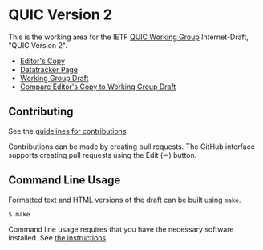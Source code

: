 # QUIC Version 2

This is the working area for the IETF [QUIC Working Group](https://datatracker.ietf.org/wg/quic/documents/) Internet-Draft, "QUIC Version 2".

* [Editor's Copy](https://quicwg.github.io/draft-duke-quic-v2/#go.draft-ietf-quic-v2.html)
* [Datatracker Page](https://datatracker.ietf.org/doc/draft-ietf-quic-v2)
* [Working Group Draft](https://datatracker.ietf.org/doc/html/draft-ietf-quic-v2)
* [Compare Editor's Copy to Working Group Draft](https://quicwg.github.io/draft-duke-quic-v2/#go.draft-ietf-quic-v2.diff)


## Contributing

See the
[guidelines for contributions](https://github.com/quicwg/draft-duke-quic-v2/blob/main/CONTRIBUTING.md).

Contributions can be made by creating pull requests.
The GitHub interface supports creating pull requests using the Edit (✏) button.


## Command Line Usage

Formatted text and HTML versions of the draft can be built using `make`.

```sh
$ make
```

Command line usage requires that you have the necessary software installed.  See
[the instructions](https://github.com/martinthomson/i-d-template/blob/main/doc/SETUP.md).

